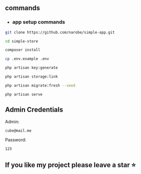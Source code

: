 ## commands

-   ### app setup commands

```bash
git clone https://github.com/narobe/simple-app.git
```

```bash
cd simple-store
```

```bash
composer install
```

```bash
cp .env.example .env
```

```bash
php artisan key:generate
```

```bash
php artisan storage:link
```

```bash
php artisan migrate:fresh --seed
```

```bash
php artisan serve
```

## Admin Credentials

Admin:

```bash
cube@mail.me
```

Password:

```bash
123
```

## If you like my project please leave a star ⭐
